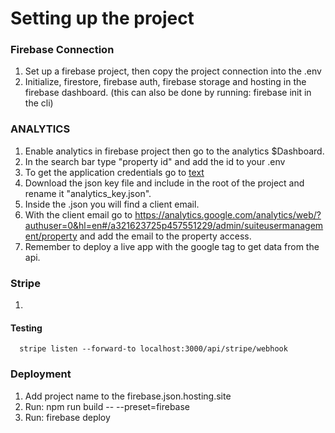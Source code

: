 # Setting up the project

### Firebase Connection

1. Set up a firebase project, then copy the project connection into the .env
2. Initialize, firestore, firebase auth, firebase storage and hosting in the firebase dashboard. (this can also be done by running: firebase init in the cli)

### ANALYTICS

1. Enable analytics in firebase project then go to the analytics $Dashboard.
2. In the search bar type "property id" and add the id to your .env
3. To get the application credentials go to
   [text](https://developers.google.com/analytics/devguides/reporting/data/v1/quickstart-client-libraries)
4. Download the json key file and include in the root of the project and rename it "analytics_key.json".
5. Inside the .json you will find a client email.
6. With the client email go to https://analytics.google.com/analytics/web/?authuser=0&hl=en#/a321623725p457551229/admin/suiteusermanagement/property and add the email to the property access.
7. Remember to deploy a live app with the google tag to get data from the api.

### Stripe

1.

#### Testing

      stripe listen --forward-to localhost:3000/api/stripe/webhook

### Deployment

1. Add project name to the firebase.json.hosting.site
2. Run: npm run build -- --preset=firebase
3. Run: firebase deploy
